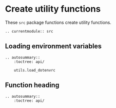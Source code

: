 # Create utility functions

These `src` package functions create utility functions.

```{eval-rst}
.. currentmodule:: src
```

## Loading environment variables

```{eval-rst}
.. autosummary::
    :toctree: api/

    utils.load_dotenvrc

```

## Function heading

```{eval-rst}
.. autosummary::
    :toctree: api/

```

